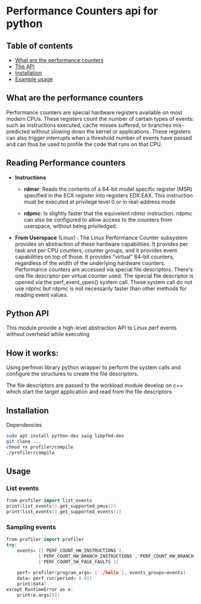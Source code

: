 # Performance Counters api for python

## Table of contents

- [What are the performance counters](#whatis)
- [The API](#api)
- [Installation](#install)
- [Example usage](#usage)

<a name="whatis"/>

## What are the performance counters
Performance counters are special hardware registers available on most modern CPUs. These registers count the number of certain types of events: such as instructions executed, cache misses suffered, or branches mis-predicted without slowing down the kernel or applications. These registers can also trigger interrupts when a threshold number of events have passed and can thus be used to profile the code that runs on that CPU.

## Reading Performance counters
+ **Instructions**
  + **rdmsr**: Reads the contents of a 64-bit model specific register (MSR) specified in the ECX register into registers EDX:EAX. This instruction must be executed at privilege level 0 or in real-address mode

  + **rdpmc**: Is slightly faster that the equivelent rdmsr instruction. rdpmc can also be configured to allow access to the counters from userspace, without being priviledged.
+ **From Userspace** (Linux) : The Linux Performance Counter subsystem provides an abstraction of these hardware capabilities. It provides per task and per CPU counters, counter groups, and it provides event capabilities on top of those. It provides "virtual" 64-bit counters, regardless of the width of the underlying hardware counters. Performance counters are accessed via special file descriptors. There's one file descriptor per virtual counter used. The special file descriptor is opened via the perf_event_open() system call. These system call do not use rdpmc but rdpmc is not necessarily faster than other methods for reading event values.

<a name="api"/>

## Python API
This module provide a high-level abstraction API to Linux perf events without overhead while executing

## How it works:
Using perfmon library python wrapper to perform the system calls and configure the structures to create the file descriptors.

The file descriptors are passed to the workload module develop on c++ which start the target application and read from the file descriptors

<a name="install"/>

## Installation
Dependencies
```bash
sudo apt install python-dev swig libpfm4-dev
git clone ...
chmod +x profiler/compile
./profiler/compile
```

<a name="usage"/>

## Usage

### List events
```C++
from profiler import list_events
print(list_events().get_supported_pmus())
print(list_events().get_supported_events())
```

### Sampling events
```C++
from profiler import profiler
try:
    events= [['PERF_COUNT_HW_INSTRUCTIONS'], 
            ['PERF_COUNT_HW_BRANCH_INSTRUCTIONS','PERF_COUNT_HW_BRANCH_MISSES'],
            ['PERF_COUNT_SW_PAGE_FAULTS']]
            
    perf= profiler(program_args= ['./hello'], events_groups=events)
    data= perf.run(period= 0.01)
    print(data)
except RuntimeError as e:
    print(e.args[0])
```